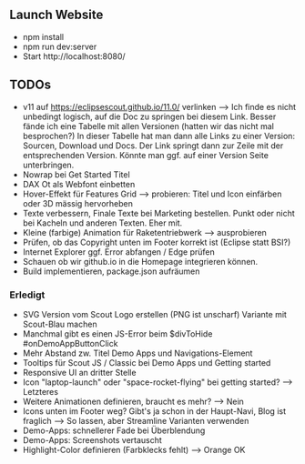 ## Launch Website
* npm install
* npm run dev:server
* Start http://localhost:8080/

## TODOs
* v11 auf https://eclipsescout.github.io/11.0/ verlinken
  --> Ich finde es nicht unbedingt logisch, auf die Doc zu springen bei diesem
      Link. Besser fände ich eine Tabelle mit allen Versionen (hatten wir das
      nicht mal besprochen?) In dieser Tabelle hat man dann alle Links zu
      einer Version: Sourcen, Download und Docs. Der Link springt dann zur
      Zeile mit der entsprechenden Version. Könnte man ggf. auf einer Version
      Seite unterbringen.
* Nowrap bei Get Started Titel
* DAX Ot als Webfont einbetten
* Hover-Effekt für Features Grid --> probieren: Titel und Icon einfärben
  oder 3D mässig hervorheben
* Texte verbessern, Finale Texte bei Marketing bestellen. Punkt oder nicht
  bei Kacheln und anderen Texten. Eher mit.
* Kleine (farbige) Animation für Raketentriebwerk --> ausprobieren
* Prüfen, ob das Copyright unten im Footer korrekt ist (Eclipse statt BSI?)
* Internet Explorer ggf. Error abfangen / Edge prüfen
* Schauen ob wir github.io in die Homepage integrieren können.
* Build implementieren, package.json aufräumen

### Erledigt
* SVG Version vom Scout Logo erstellen (PNG ist unscharf)
  Variante mit Scout-Blau machen
* Manchmal gibt es einen JS-Error beim $divToHide #onDemoAppButtonClick
* Mehr Abstand zw. Titel Demo Apps und Navigations-Element
* Tooltips für Scout JS / Classic bei Demo Apps und Getting started
* Responsive UI an dritter Stelle
* Icon "laptop-launch" oder "space-rocket-flying" bei getting started? --> Letzteres
* Weitere Animationen definieren, braucht es mehr? --> Nein
* Icons unten im Footer weg? Gibt's ja schon in der Haupt-Navi, Blog ist fraglich
  --> So lassen, aber Streamline Varianten verwenden
* Demo-Apps: schnellerer Fade bei Überblendung
* Demo-Apps: Screenshots vertauscht
* Highlight-Color definieren (Farbklecks fehlt) --> Orange OK
